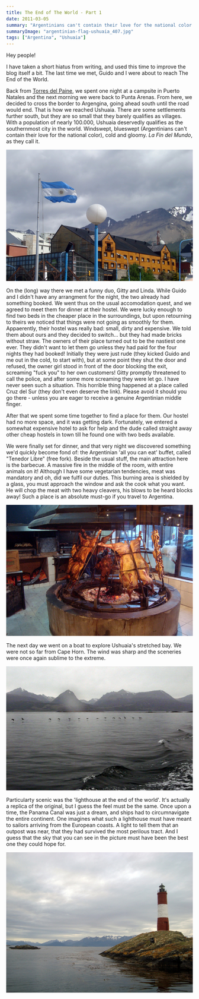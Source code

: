 ```yaml
---
title: The End of The World - Part 1
date: 2011-03-05
summary: "Argentinians can't contain their love for the national color."
summaryImage: "argentinian-flag-ushuaia_407.jpg"
tags: ["Argentina", "Ushuaia"]
---
```


Hey people!

I have taken a short hiatus from writing, and used this time to improve the blog itself a bit. The last time we met, Guido and I were about to reach The End of the World.

Back from [Torres del Paine](http://ticofab.io/long/2011-02-15-torres_del_paine_through_the_boot_hole/), we spent one night at a campsite in Puerto Natales and the next morning we were back to Punta Arenas. From here, we decided to cross the border to Argengina, going ahead south until the road would end. That is how we reached Ushuaia. There are some settlements further south, but they are so small that they barely qualifies as villages. With a population of nearly 100.000, Ushuaia deservedly qualifies as the southernmost city in the world. Windswept, blueswept (Argentinians can't contain their love for the national color), cold and gloomy. _La Fin del Mundo_, as they call it.

![](argentinian-flag-ushuaia_407.jpg)

On the (long) way there we met a funny duo, Gitty and Linda. While Guido and I didn't have any arrangment for the night, the two already had something booked. We went thus on the usual accomodation quest, and we agreed to meet them for dinner at their hostel. We were lucky enough to find two beds in the cheaper place in the surroundings, but upon retourning to theirs we noticed that things were not going as smoothly for them. Appaerently, their hostel was really bad: small, dirty and expensive. We told them about ours and they decided to switch... but they had made bricks without straw.
The owners of their place turned out to be the nastiest one ever. They didn't want to let them go unless they had paid for the four nights they had booked! Initially they were just rude (they kicked Guido and me out in the cold, to start with), but at some point they shut the door and refused, the owner girl stood in front of the door blocking the exit, screaming "fuck you" to her own customers! 
Gitty promptly threatened to call the police, and after some more screaming they were let go. I have never seen such a situation. This horrible thing happened at a place called Cruz del Sur (they don't even deserve the link). Please avoid it should you go there - unless you are eager to receive a genuine Argentinian middle finger.

After that we spent some time together to find a place for them. Our hostel had no more space, and it was getting dark. Fortunately, we entered a somewhat expensive hotel to ask for help and the dude called straight away other cheap hostels in town till he found one with two beds available.

We were finally set for dinner, and that very night we discovered something we'd quickly become fond of: the Argentinian 'all you can eat' buffet, called "Tenedor Libre" (free fork). Beside the usual stuff, the main attraction here is the barbecue. A massive fire in the middle of the room, with entire animals on it! Although I have some vegetarian tendencies, meat was mandatory and oh, did we fulfil our duties. This burning area is shielded by a glass, you must approach the window and ask the cook what you want. He will chop the meat with two heavy cleavers, his blows to be heard blocks away! Such a place is an absolute must-go if you travel to Argentina.

![](argentinian-meat_487.jpg)

The next day we went on a boat to explore Ushuaia's stretched bay. We were not so far from Cape Horn. The wind was sharp and the sceneries were once again sublime to the extreme.

![](end-of-the-world-landscape-with-birds_384.jpg)

Particularty scenic was the 'lighthouse at the end of the world'. It's actually a replica of the original, but I guess the feel must be the same. Once upon a time, the Panama Canal was just a dream, and ships had to circumnavigate the entire continent. One imagines what such a lighthouse must have meant to sailors arriving from the European coasts. A light to tell them that an outpost was near, that they had survived the most perilous tract. And I guess that the sky that you can see in the picture must have been the best one they could hope for.

![](lighthouse-at-the-end-of-the-world_435.jpg)